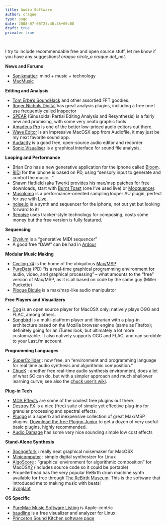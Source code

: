 ```yaml
---
title: Audio Software
author: craque
type: page
date: 2008-07-06T23:40:35+00:00
draft: true
private: true

---
```

I try to include recommendable free and open source stuff, let me know if you have any suggestions! _craque circle\_a craque dot\_net_.

**News and Forums**

  * <a href="http://sonikmatter.com/" target="_blank" rel="noopener noreferrer">Sonikmatter</a>: mind + music + technology
  * <a href="http://www.macmusic.org" target="_blank" rel="noopener noreferrer">MacMusic</a>

**Editing and Analysis**

  * [Tom Erbe&#8217;s SoundHack][1] and other assortied FFT goodies.
  * [Roger Nichols Digital][2] has great analysis plugins, including a free one I use frequently called [Inspector][3]
  * [SPEAR][4] (Sinusoidal Partial Editing Analysis and Resynthesis) is a fairly new and promising, with some very neato graphic tools
  * [Amadeus Pro][5] is one of the better low-priced audio editors out there.
  * <a href="http://www.audiofile-engineering.com/waveeditor/" target="_blank" rel="noopener noreferrer">Wave Editor</a> is an impressive MacOSX app from Audiofile, it may just be my next favorite sound app.
  * <a href="http://audacity.sourceforge.net/" target="_blank" rel="noopener noreferrer">Audacity</a> is a good free, open-source audio editor and recorder.
  * <a href="http://www.sonicvisualiser.org/" target="_blank" rel="noopener noreferrer">Sonic Visualiser</a> is a graphical interface for sound file analysis.

**Looping and Performance**

  * Brian Eno has a new generative application for the iphone called <a href="http://phobos.apple.com/WebObjects/MZStore.woa/wa/viewSoftware?id=292792586&mt=8" target="_blank" rel="noopener noreferrer">Bloom</a>.
  * <a href="http://www.rjdj.me" target="_blank" rel="noopener noreferrer">RjDj</a> for the iphone is based on PD, using &#8220;sensory input to generate and control the music&#8230;&#8221;
  * Shawn Hatfield (aka <a href="http://www.discogs.com/artist/Twerk" target="_blank" rel="noopener noreferrer">Twerk</a>) provides his max/msp patches for free downloads, start with <a href="http://shawnhatfield.blogspot.com/2007/12/burnt-toast.html" target="_blank" rel="noopener noreferrer">Burnt Toast</a> (one I&#8217;ve used live) or <a href="http://shawnhatfield.blogspot.com/2007/12/mooquencer.html" target="_blank" rel="noopener noreferrer">Mooquencer</a>.
  * <a href="http://plasq.com/musolomo/" target="_blank" rel="noopener noreferrer">Musolomo</a> is a performance-oriented sampling looper AU plugin, perfect for use with <a href="http://www.ableton.com/" target="_blank" rel="noopener noreferrer">Live</a>.
  * <a href="http://noise.io" target="_blank" rel="noopener noreferrer">noise.io</a> is a synth and sequencer for the iphone, not out yet but looking forward to it!
  * <a href="http://www.renoise.com" target="_blank" rel="noopener noreferrer">Renoise</a> uses tracker-style technology for composing, costs some money but the free version is fully featured.

**Sequencing**

  * <a href="http://lucidmac.com/products/elysium" target="_blank" rel="noopener noreferrer">Elysium</a> is a &#8220;generative MIDI sequencer&#8221;
  * A good free &#8220;DAW&#8221; can be had in <a href="http://ardour.org" target="_blank" rel="noopener noreferrer">Ardour</a>

**Modular Music Making**

  * [Cycling 74][6] is the home of the ubiquitous [Max/MSP][7]
  * <a href="http://puredata.info/" target="_blank" rel="noopener noreferrer">PureData</a> (PD) &#8220;is a real-time graphical programming environment for audio, video, and graphical processing&#8221; &#8211; what amounts to the &#8220;free&#8221; version of Max/MSP, as it is all based on code by the same guy (Miller Puckette)
  * [Plogue Bidule][8] is a max/msp-like audio manipulator

**Free Players and Visualizers** 

  * <a href="http://cogx.org/" target="_blank" rel="noopener noreferrer">Cog</a> is an open source player for MacOSX only; natively plays OGG and FLAC, among others. <a href="http://chuck.cs.princeton.edu/" target="_blank" rel="noopener noreferrer"></a>
  * <a href="http://getsongbird.com/" target="_blank" rel="noopener noreferrer">Songbird</a> is a multi-platform player and librarian with a plug-in architecture based on the Mozilla browser engine (same as Firefox); definitely going for an iTunes look, but ultimately a lot more customizable. It also natively supports OGG and FLAC, and can scrobble to your Last.fm account.

**Programming Languages** 

  * <a href="http://supercollider.sourceforge.net//" target="_blank" rel="noopener noreferrer">SuperCollider</a> : now free, an &#8220;environment and programming language for real time audio synthesis and algorithmic composition.&#8221;
  * <a href="http://chuck.cs.princeton.edu/" target="_blank" rel="noopener noreferrer">ChucK</a> : another free real-time audio synthesis environment, does a lot of what SC can do, but with a simpler approach and much shallower learning curve; see also the <a href="http://wiki.cs.princeton.edu/index.php/ChucK" target="_blank" rel="noopener noreferrer">chuck user&#8217;s wiki</a>.

**Plug-in Tech**

  * [MDA Effects][9] are some of the coolest free plugins out there.
  * [Destroy FX][10] is a nice (free) suite of simple yet effective plug-ins for granular processing and spectral effects.
  * [Pluggo][11] is a superb and inexpensive collection of great Max/MSP plugins. <a href="http://cycling74.com/downloads/pluggo" target="_blank" rel="noopener noreferrer">Download the free Pluggo Junior</a> to get a dozen of very useful basic plugins, highly recommended.
  * [Audio Damage][12] has some very nice sounding simple low cost effects

**Stand-Alone Synthesis**

  * [Spongefork][13] : really neat graphical noisemaker for MacOSX
  * [Minicomputer][14] : simple digital synthesizer for Linux
  * [AlgoScore][15] : &#8220;graphical environment for algorithmic composition&#8221; for <span class="twikiNewLink">MacOSX<a title="Create this topic" rel="nofollow" href="/bin/edit/Main/MacOSX?topicparent=Main.AudioSoftware">?</a></span> (includes source code so it could be portable)
  * Propellerhead has the very popular ReBirth drum machine synth available for free through <a href="http://www.rebirthmuseum.com/" target="_blank" rel="noopener noreferrer">The ReBirth Museum</a>. This is the software that introduced me to making music with beats!
  * <a href="http://www.soniccharge.com/synplant" target="_blank" rel="noopener noreferrer">Synplant</a>

**OS Specific**

  * [PureMac Music Software Listing][16] is Apple-centric
  * <a href="http://www.baudline.com" target="_blank" rel="noopener noreferrer">baudline</a> is a free visualizer and analyzer for Linux
  * <a href="http://music.princeton.edu/~park/psk/software/software.html" target="_blank" rel="noopener noreferrer">Princeton Sound Kitchen software page</a>

 [1]: http://www.soundhack.com/freeware.php
 [2]: http://www.rogernicholsdigital.com/products.htm
 [3]: http://www.rogernicholsdigital.com/inspector.htm
 [4]: http://www.klingbeil.com/spear/
 [5]: http://www.hairersoft.com
 [6]: http://cycling74.com/
 [7]: http://cycling74.com/products/maxmsp
 [8]: http://plogue.com/
 [9]: http://mda.smartelectronix.com/
 [10]: http://destroyfx.smartelectronix.com/
 [11]: http://cycling74.com/products/pluggo
 [12]: http://www.audiodamage.com
 [13]: http://www.spongefork.com/3/
 [14]: http://minicomputer.sourceforge.net/
 [15]: http://www.bitminds.net/kymatica/index.php/Software/AlgoScore
 [16]: http://www.pure-mac.com/audio.html